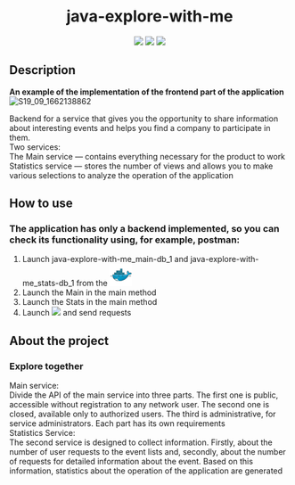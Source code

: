 <h1 align="center">java-explore-with-me
</h1>

<p align="center">
  
<img src="https://img.shields.io/badge/made%20by-glebinside-blue.svg" >

<img src="https://img.shields.io/badge/java-18-orange.svg">

<img src="https://img.shields.io/github/languages/top/glebinside/java-explore-with-me.svg">

</p>

## Description

**An example of the implementation of the frontend part of the application**
<img width="1440" alt="S19_09_1662138862" src="https://user-images.githubusercontent.com/95642615/201180362-27e65b15-9ea1-4e68-8799-3d80cf22170b.png">

Backend for a service that gives you the opportunity to share information about interesting events and helps you find a company to participate in them. <br/>
Two services: <br/>
The Main service — contains everything necessary for the product to work <br/>
Statistics service — stores the number of views and allows you to make various selections to analyze the operation of the application

## How to use

### The application has only a backend implemented, so you can check its functionality using, for example, postman:
1. Launch java-explore-with-me_main-db_1 and java-explore-with-me_stats-db_1 from the <img src="https://github.com/devicons/devicon/blob/master/icons/docker/docker-original.svg" title="docker" alt="docker" width="40" height="40"/>&nbsp;
2. Launch the Main in the main method
3. Launch the Stats in the main method
4. Launch <img src="https://img.shields.io/badge/postman-orange.svg"> and send requests


## About the project

### Explore together

Main service: <br/>
Divide the API of the main service into three parts. The first one is public, accessible without registration to any network user. The second one is closed, available only to authorized users. The third is administrative, for service administrators. Each part has its own requirements <br/>
Statistics Service: <br/>
The second service is designed to collect information. Firstly, about the number of user requests to the event lists and, secondly, about the number of requests for detailed information about the event. Based on this information, statistics about the operation of the application are generated


